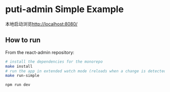 # puti-admin Simple Example

本地启动浏览[http://localhost:8080/](http://localhost:8080/)

## How to run

From the react-admin repository:

```sh
# install the dependencies for the monorepo
make install
# run the app in extended watch mode (reloads when a change is detected in the app code and in the packages code)
make run-simple

npm run dev